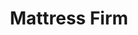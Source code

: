 ---
title: "Mattress Firm"
url: /portland/mattress-firm-north-tomahawk-island-drive/
shop: Betten
---